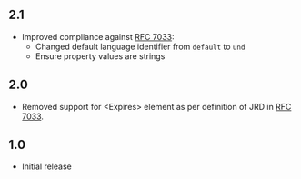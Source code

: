 ## 2.1

- Improved compliance against [RFC 7033](http://tools.ietf.org/html/rfc7033):
    - Changed default language identifier from `default` to `und`
    - Ensure property values are strings

## 2.0

- Removed support for &lt;Expires&gt; element as per definition
  of JRD in [RFC 7033](http://tools.ietf.org/html/rfc7033).

## 1.0

- Initial release
